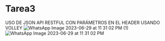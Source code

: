 # Tarea3
USO DE JSON API RESTFUL CON PARÁMETROS EN EL HEADER USANDO VOLLEY
![WhatsApp Image 2023-06-29 at 11 31 02 PM (1)](https://github.com/SrJordy/Tarea3/assets/120031341/52efb8d4-264d-4b96-9d7f-96cc56866622)
![WhatsApp Image 2023-06-29 at 11 31 02 PM](https://github.com/SrJordy/Tarea3/assets/120031341/c246aec9-c0b2-4e4b-8c38-0ee3dd4e84d4)

